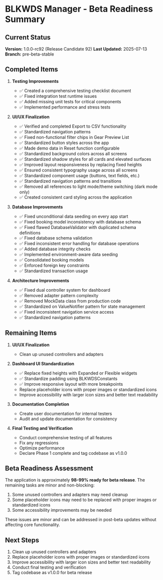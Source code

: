 # BLKWDS Manager - Beta Readiness Summary

## Current Status

**Version:** 1.0.0-rc92 (Release Candidate 92)
**Last Updated:** 2025-07-13
**Branch:** pre-beta-stable

## Completed Items

1. **Testing Improvements**
   - ✅ Created a comprehensive testing checklist document
   - ✅ Fixed integration test runtime issues
   - ✅ Added missing unit tests for critical components
   - ✅ Implemented performance and stress tests

2. **UI/UX Finalization**
   - ✅ Verified and completed Export to CSV functionality
   - ✅ Standardized navigation patterns
   - ✅ Fixed non-functional filter chips in Gear Preview List
   - ✅ Standardized button styles across the app
   - ✅ Made demo data in Reset function configurable
   - ✅ Standardized background colors across all screens
   - ✅ Standardized shadow styles for all cards and elevated surfaces
   - ✅ Improved layout responsiveness by replacing fixed heights
   - ✅ Ensured consistent typography usage across all screens
   - ✅ Standardized component usage (buttons, text fields, etc.)
   - ✅ Standardized navigation patterns and transitions
   - ✅ Removed all references to light mode/theme switching (dark mode only)
   - ✅ Created consistent card styling across the application

3. **Database Improvements**
   - ✅ Fixed unconditional data seeding on every app start
   - ✅ Fixed booking model inconsistency with database schema
   - ✅ Fixed flawed DatabaseValidator with duplicated schema definitions
   - ✅ Fixed database schema validation
   - ✅ Fixed inconsistent error handling for database operations
   - ✅ Added database integrity checks
   - ✅ Implemented environment-aware data seeding
   - ✅ Consolidated booking models
   - ✅ Enforced foreign key constraints
   - ✅ Standardized transaction usage

4. **Architecture Improvements**
   - ✅ Fixed dual controller system for dashboard
   - ✅ Removed adapter pattern complexity
   - ✅ Removed MockData class from production code
   - ✅ Standardized on ValueNotifier pattern for state management
   - ✅ Fixed inconsistent navigation service access
   - ✅ Standardized navigation patterns

## Remaining Items

1. **UI/UX Finalization**
   - Clean up unused controllers and adapters

2. **Dashboard UI Standardization**
   - ✅ Replace fixed heights with Expanded or Flexible widgets
   - ✅ Standardize padding using BLKWDSConstants
   - ✅ Improve responsive layout with more breakpoints
   - Replace placeholder icons with proper images or standardized icons
   - Improve accessibility with larger icon sizes and better text readability

3. **Documentation Completion**
   - Create user documentation for internal testers
   - Audit and update documentation for consistency

4. **Final Testing and Verification**
   - Conduct comprehensive testing of all features
   - Fix any regressions
   - Optimize performance
   - Declare Phase 1 complete and tag codebase as v1.0.0

## Beta Readiness Assessment

The application is approximately **98-99% ready for beta release**. The remaining tasks are minor and non-blocking:

1. Some unused controllers and adapters may need cleanup
2. Some placeholder icons may need to be replaced with proper images or standardized icons
3. Some accessibility improvements may be needed

These issues are minor and can be addressed in post-beta updates without affecting core functionality.

## Next Steps

1. Clean up unused controllers and adapters
2. Replace placeholder icons with proper images or standardized icons
3. Improve accessibility with larger icon sizes and better text readability
4. Conduct final testing and verification
5. Tag codebase as v1.0.0 for beta release
